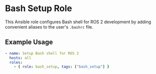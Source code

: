 # Bash Setup Role

This Ansible role configures Bash shell for ROS 2 development by adding convenient aliases to the user's `.bashrc` file.

## Example Usage

```yaml
- name: Setup Bash shell for ROS 2
  hosts: all
  roles:
    - { role: bash_setup, tags: ["bash_setup"] }
```
